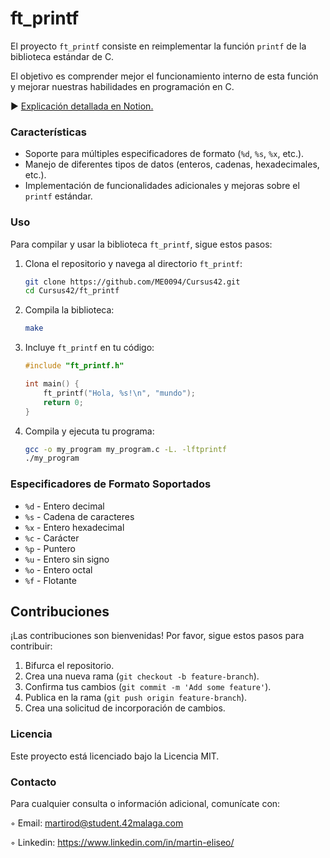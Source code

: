 # ft_printf

El proyecto `ft_printf` consiste en reimplementar la función `printf` de la biblioteca estándar de C.

El objetivo es comprender mejor el funcionamiento interno de esta función y mejorar nuestras habilidades en programación en C.

► [Explicación detallada en Notion.](https://www.notion.so/ft_printf-b23b71c3eb1c46ed9c80a06facde0b40)

### Características
- Soporte para múltiples especificadores de formato (`%d`, `%s`, `%x`, etc.).
- Manejo de diferentes tipos de datos (enteros, cadenas, hexadecimales, etc.).
- Implementación de funcionalidades adicionales y mejoras sobre el `printf` estándar.

### Uso
Para compilar y usar la biblioteca `ft_printf`, sigue estos pasos:

1. Clona el repositorio y navega al directorio `ft_printf`:
    ```bash
    git clone https://github.com/ME0094/Cursus42.git
    cd Cursus42/ft_printf
    ```

2. Compila la biblioteca:
    ```bash
    make
    ```

3. Incluye `ft_printf` en tu código:
    ```c
    #include "ft_printf.h"

    int main() {
        ft_printf("Hola, %s!\n", "mundo");
        return 0;
    }
    ```

4. Compila y ejecuta tu programa:
    ```bash
    gcc -o my_program my_program.c -L. -lftprintf
    ./my_program
    ```

### Especificadores de Formato Soportados
- `%d` - Entero decimal
- `%s` - Cadena de caracteres
- `%x` - Entero hexadecimal
- `%c` - Carácter
- `%p` - Puntero
- `%u` - Entero sin signo
- `%o` - Entero octal
- `%f` - Flotante

## Contribuciones
¡Las contribuciones son bienvenidas! Por favor, sigue estos pasos para contribuir:

1. Bifurca el repositorio.
2. Crea una nueva rama (`git checkout -b feature-branch`).
3. Confirma tus cambios (`git commit -m 'Add some feature'`).
4. Publica en la rama (`git push origin feature-branch`).
5. Crea una solicitud de incorporación de cambios.

### Licencia
Este proyecto está licenciado bajo la Licencia MIT.

### Contacto
Para cualquier consulta o información adicional, comunícate con:


◦ Email: martirod@student.42malaga.com

◦ Linkedin: https://www.linkedin.com/in/martin-eliseo/
